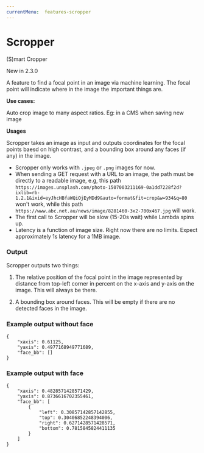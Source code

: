 ```yaml
---
currentMenu:  features-scropper
---
```


# Scropper
(S)mart Cropper

New in 2.3.0

A feature to find a focal point in an image via machine learning. 
The focal point will indicate where in the image the important things are.

**Use cases:**

Auto crop image to many aspect ratios. Eg: in a CMS when saving new image

**Usages**

Scropper takes an image as input and outputs coordinates for the focal points baesd on high contrast, and a bounding box around any faces (if any) in the image. 

* Scropper only works with `.jpeg` or `.png` images for now.
* When sending a GET request with a URL to an image, the path must be directly to a readable image, e.g, this path `https://images.unsplash.com/photo-1507003211169-0a1dd7228f2d?ixlib=rb-1.2.1&ixid=eyJhcHBfaWQiOjEyMDd9&auto=format&fit=crop&w=934&q=80` won't  work, while this path `https://www.abc.net.au/news/image/8281460-3x2-700x467.jpg` will work. 
* The first call to Scropper will be slow (15-20s wait) while Lambda spins up. 
* Latency is a function of image size. Right now there are no limits. Expect approximately 1s latency for a 1MB image.

### Output

Scropper outputs two things:

1) The relative position of the focal point in the image represented by distance from top-left corner in percent on the x-axis and y-axis on the image. This will always be there.

2) A bounding box around faces. This will be empty if there are no detected faces in the image.

### Example output **without** face

```
{
    "xaxis": 0.61125,
    "yaxis": 0.4977168949771689,
    "face_bb": []
}
```

### Example output **with** face

```
{
    "xaxis": 0.4828571428571429,
    "yaxis": 0.8736616702355461,
    "face_bb": [
        {
            "left": 0.30857142857142855,
            "top": 0.30406852248394006,
            "right": 0.6271428571428571,
            "bottom": 0.7815845824411135
        }
    ]
}
```
